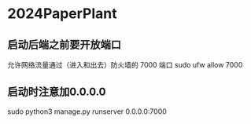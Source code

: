 # 2024PaperPlant

## 启动后端之前要开放端口
允许网络流量通过（进入和出去）防火墙的 7000 端口
sudo ufw allow 7000

## 启动时注意加0.0.0.0
sudo python3 manage.py runserver 0.0.0.0:7000